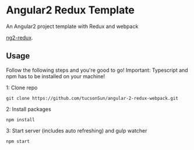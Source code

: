 # Angular2 Redux Template 

An Angular2 project template with Redux and webpack 

[ng2-redux](https://github.com/angular-redux/ng2-redux).


## Usage
Follow the following steps and you're good to go! Important: Typescript and npm has to be installed on your machine!

1: Clone repo
```
git clone https://github.com/tucsonSun/angular-2-redux-webpack.git
```
2: Install packages
```
npm install
```
3: Start server (includes auto refreshing) and gulp watcher
```
npm start
```
